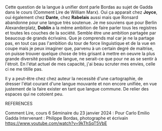 

Cette question de la langue à unifier dont parle Bordas au sujet de Gadda dans le cours (Comment Lire de William Marx). Oui ça apparait chez **Joyce**, oui également chez **Dante**, chez **Rabelais** aussi mais que Ronsard abandonne pour une langue très soutenue. Je me souviens que pour Berlin Alexanderplatz, **Doblin** a la même ambition de faire parler tous les registres et toutes les couches de la société. Semble être une ambition partagée par beaucoup de grands écrivains. Que je comprends mal car je ne la partage pas, en tout cas pas l'ambition du tour de force linguistique et de la vue en coupe mais je peux imaginer que, parvenu à un certain degré de maitrise, on puisse trouver quelque chose de très grisant à mettre en oeuvre la plus grande diversité possible de langue, ne serait-ce que pour ne as se sentir à l'étroit. En l'état actuel de mes capacité, j'ai beau scruter mes envies, celle ci ne me titille pas.

Il y a peut-être chez chez auteur la necessité d'une cartographie, de dresser l'état courant d'une langue mouvante et non encore unifiée, en vue justement de la faire exister en tant que langue commune. De relier des espaces qui ne cotoient peu.

REFERENCES

Comment Lire, cours 6
Séminaire du 23 janvier 2024 : Pour Carlo Emilio Gadda
Intervenant : Philippe Bordas, photographe et écrivain
https://www.youtube.com/watch?v=9kThSqT5VbE
